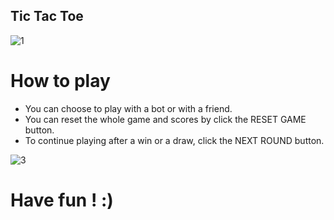 ## Tic Tac Toe

![1](https://user-images.githubusercontent.com/34165109/50318433-1aebb480-048f-11e9-9313-66cc5fbfd5d5.PNG)

# How to play

- You can choose to play with a bot or with a friend.
- You can reset the whole game and scores by click the RESET GAME button.
- To continue playing after a win or a draw, click the NEXT ROUND button.

![3](https://user-images.githubusercontent.com/34165109/50318479-61411380-048f-11e9-81dd-c6b02b21c0b8.PNG)


# Have fun ! :)

